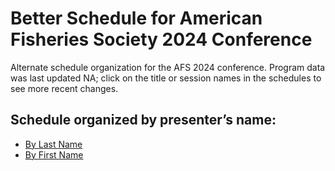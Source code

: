 
<!-- README.md is generated from README.Rmd. Please edit that file -->

# Better Schedule for American Fisheries Society 2024 Conference

Alternate schedule organization for the AFS 2024 conference. Program
data was last updated NA; click on the title or session names in the
schedules to see more recent changes.

## Schedule organized by presenter’s name:

- [By Last Name](afs_schedule_byauthor.html)
- [By First Name](afs_schedule_byauthor_first.html)
